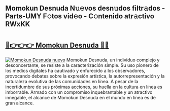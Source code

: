 ## Momokun Desnuda N𝚞𝚎vos desn𝚞dos filtr𝚊dos - Parts-UMY F𝚘tos vid𝚎o - C𝚘ntenido atr𝚊ctivo RWxKK

# <h2><a href="http://mbbipu.tromn.icu/?c=Momokun+Desnuda">🔗👉👉👉 Momokun Desnuda 🔗🔗</a></h2>

[![Momokun Desnuda nuevo](https://i.imgur.com/pEAQMta.gif)](http://mbbipu.tromn.icu/?c=Momokun+Desnuda)
Momokun Desnuda, un individuo complejo y desconcertante, se resiste a la caracterización simple. Su uso pionero de los medios digitales ha cautivado y enfurecido a los observadores, provocando debates sobre la expresión artística, la autorrepresentación y la naturaleza evolutiva de las comunidades en línea. A pesar de la incertidumbre de sus próximas acciones, su huella en la cultura en línea es imborrable. Armado con un compromiso inquebrantable y un atractivo innegable, el alcance de Momokun Desnuda en el mundo en línea es de gran alcance.
